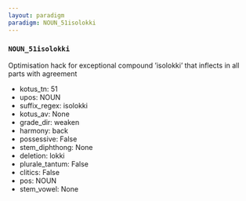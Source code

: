 ```yaml
---
layout: paradigm
paradigm: NOUN_51isolokki
---
```

### ` NOUN_51isolokki `

Optimisation hack for exceptional compound ’isolokki’ that inflects in all parts with agreement
* kotus_tn: 51
* upos: NOUN
* suffix_regex: isolokki
* kotus_av: None
* grade_dir: weaken
* harmony: back
* possessive: False
* stem_diphthong: None
* deletion: lokki
* plurale_tantum: False
* clitics: False
* pos: NOUN
* stem_vowel: None
